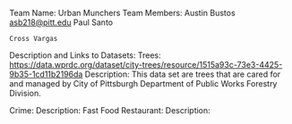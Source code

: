 Team Name: Urban Munchers
Team Members:
    Austin Bustos
        asb218@pitt.edu
    Paul Santo
        
    Cross Vargas
        
Description and Links to Datasets:
Trees: https://data.wprdc.org/dataset/city-trees/resource/1515a93c-73e3-4425-9b35-1cd11b2196da
    Description: This data set are trees that are cared for and managed by City of Pittsburgh Department of Public Works Forestry Division.

Crime: 
    Description: 
Fast Food Restaurant:
    Description: 